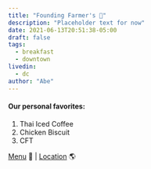 ```yaml
---
title: "Founding Farmer's 🍳"
description: "Placeholder text for now"
date: 2021-06-13T20:51:38-05:00
draft: false
tags:
  - breakfast
  - downtown
livedin:
  - dc
author: "Abe"
---
```


#### Our personal favorites:

1. Thai Iced Coffee
2. Chicken Biscuit
3. CFT

[Menu](https://www.betterhalfbar.com/menu) 📖  |  [Location](https://g.page/betterhalfbar?share) 🌎
